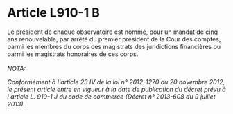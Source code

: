 # Article L910-1 B

Le président de chaque observatoire est nommé, pour un mandat de cinq ans renouvelable, par arrêté du premier président de la Cour des comptes, parmi les membres du corps des magistrats des juridictions financières ou parmi les magistrats honoraires de ces corps.<br/><br/><i>NOTA:<p>Conformément à l'article 23 IV de la loi n° 2012-1270 du 20 novembre 2012, le présent article entre en vigueur à la date de publication du décret prévu à l'article L. 910-1 J du code de commerce (Décret n° 2013-608 du 9 juillet 2013). </p></i>